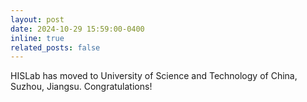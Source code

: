 ```yaml
---
layout: post
date: 2024-10-29 15:59:00-0400
inline: true
related_posts: false
---
```


HISLab has moved to University of Science and Technology of China, Suzhou, Jiangsu. Congratulations!
